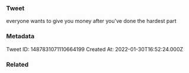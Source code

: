 ### Tweet
everyone wants to give you money after you've done the hardest part

### Metadata
Tweet ID: 1487831071110664199
Created At: 2022-01-30T16:52:24.000Z

### Related

